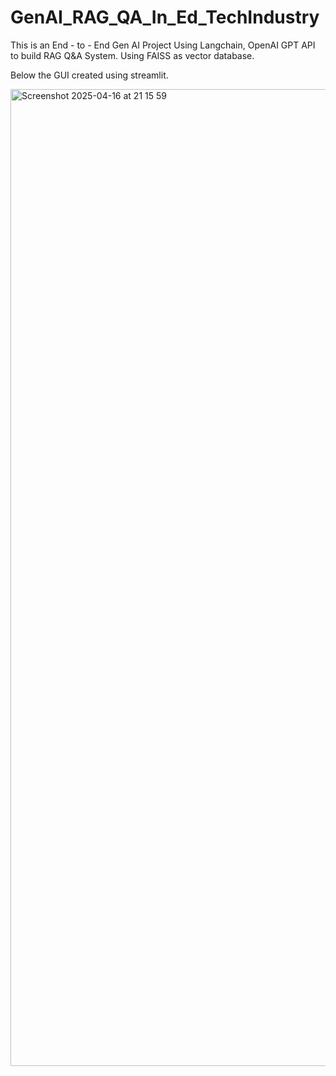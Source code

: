 # GenAI_RAG_QA_In_Ed_TechIndustry
This is an End - to - End Gen AI Project Using Langchain, OpenAI GPT API to build RAG Q&amp;A System. Using FAISS as vector database. 

Below the GUI created using streamlit.

<img width="1563" alt="Screenshot 2025-04-16 at 21 15 59" src="https://github.com/user-attachments/assets/bdaa8040-fb01-4439-a0f1-d24d70399bf2" />
